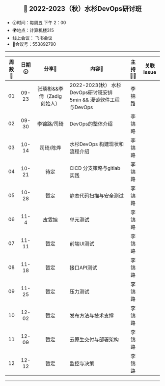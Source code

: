 ## <p align="center">🍁 2022-2023（秋）水杉DevOps研讨班</p>

- 🕣时间：每周五 下午 2：00
- 🌍地点：计算机楼315
- 线上会议： 飞书会议
- 📠会议号：553892790


****


| 周数📆 | 日期🕣 | 分享🙋  | 内容📒                                                        | 主持💂‍♂️ |                          关联 Issue                          |
| :---: | :---: | :----: | ------------------------------------------------------------ | :----: | :----------------------------------------------------------: |
|  01   | 09-23 |张琰彬&&李倩（Zadig 创始人） | 2022-2023(秋） 水杉DevOps研讨班安排 5min &&    漫谈软件工程与DevOps                            |  李锦路 |   []()   |
|  02   | 09-30 | 李锦路/司琦  | DevOps的整体介绍 | 李锦路 |  |
|  03   | 10-14 |司琦/陈烨 |  水杉DevOps 构建现状和流程介绍 | 李锦路  | |
|  04   | 10-21 | 待定 |  CICD 分支策略与gitlab实践  | 李锦路 |  |
| 05 | 10-28 | 暂定 | 静态代码扫描与安全测试 | 李锦路 | |
| 06 | 11-4| 皮雯旭 | 单元测试 | 李锦路 |  |
| 07 | 11-11| 暂定 | 前端UI测试 | 李锦路 |  |
| 08 | 11-18 |暂定 | 接口API测试 |李锦路 |  |
| 09 | 11-25 | 暂定| 压力测试 |李锦路 |  |
| 10 | 12-02 | 暂定| 发布方法与技术支撑 |李锦路  |  |
| 11 | 12-09 | 暂定| 云原生交付与部署架构 | 李锦路 |  |
| 12 | 12-12 | 暂定| 监控与决策 | 李锦路 |  |

****


